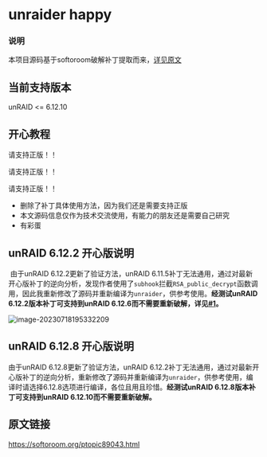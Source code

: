 # unraider happy

### 说明

本项目源码基于softoroom破解补丁提取而来，[详见原文](https://softoroom.org/ptopic89043.html)

## 当前支持版本

unRAID <= 6.12.10

## 开心教程

请支持正版！！

请支持正版！！

请支持正版！！

-   删除了补丁具体使用方法，因为我们还是需要支持正版
-   本文源码信息仅作为技术交流使用，有能力的朋友还是需要自己研究
-   有彩蛋

## unRAID 6.12.2 开心版说明

​		由于unRAID 6.12.2更新了验证方法，unRAID 6.11.5补丁无法通用，通过对最新开心版补丁的逆向分析，发现作者使用了`subhook`拦截`RSA_public_decrypt`函数调用，因此我重新修改了源码并重新编译为`unraider`，供参考使用。**经测试unRAID 6.12.2版本补丁可支持到unRAID 6.12.6而不需要重新破解，详见[#1](https://github.com/genIoco/unraider/issues/1)。**

![image-20230718195332209](https://img-blog.csdnimg.cn/564865524d7f43edb64df7e6ece50cfc.png)

## unRAID 6.12.8 开心版说明

由于unRAID 6.12.8更新了验证方法，unRAID 6.12.2补丁无法通用，通过对最新开心版补丁的逆向分析，重新修改了源码并重新编译为`unraider`，供参考使用，编译时请选择6.12.8选项进行编译，各位且用且珍惜。**经测试unRAID 6.12.8版本补丁可支持到unRAID 6.12.10而不需要重新破解。**
## 原文链接

https://softoroom.org/ptopic89043.html
